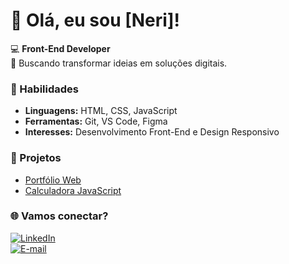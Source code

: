 # 👋 Olá, eu sou [Neri]!
💻 **Front-End Developer**  
🎯 Buscando transformar ideias em soluções digitais.  

### 🌟 Habilidades
- **Linguagens:** HTML, CSS, JavaScript  
- **Ferramentas:** Git, VS Code, Figma  
- **Interesses:** Desenvolvimento Front-End e Design Responsivo  

### 🚀 Projetos
- [Portfólio Web](#)  
- [Calculadora JavaScript](#)  

### 🌐 Vamos conectar?
[![LinkedIn](https://img.shields.io/badge/-LinkedIn-blue)](https://www.linkedin.com/in/r-neri-aa674533b/)  
[![E-mail](https://img.shields.io/badge/-E--mail-red)](mailto:rneriix@email.com)
